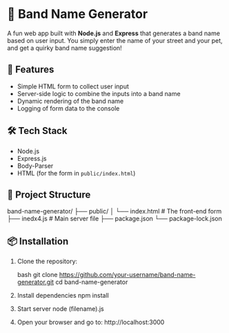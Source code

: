 # 🎸 Band Name Generator

A fun web app built with **Node.js** and **Express** that generates a band name based on user input. You simply enter the name of your street and your pet, and get a quirky band name suggestion!

## 🚀 Features

- Simple HTML form to collect user input
- Server-side logic to combine the inputs into a band name
- Dynamic rendering of the band name
- Logging of form data to the console

## 🛠️ Tech Stack

- Node.js
- Express.js
- Body-Parser
- HTML (for the form in `public/index.html`)

## 📁 Project Structure

band-name-generator/
├── public/
│ └── index.html # The front-end form
├── inedx4.js # Main server file
├── package.json
└── package-lock.json


## 📦 Installation

1. Clone the repository:

   bash
   git clone https://github.com/your-username/band-name-generator.git
   cd band-name-generator

2. Install dependencies
npm install

3. Start server
node (filename).js

4. Open your browser and go to:
http://localhost:3000
